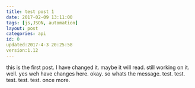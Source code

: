 ```yaml
---
title: test post 1
date: 2017-02-09 13:11:00
tags: [js,JSON, automation]
layout: post
categories: api
id: 0
updated:2017-4-3 20:25:58
version:1.12
---
```


this is the first post. I have changed it. maybe it will read. still working on it. well. yes weh have changes here. okay. so whats the message. test. test. test. test. test. once more.